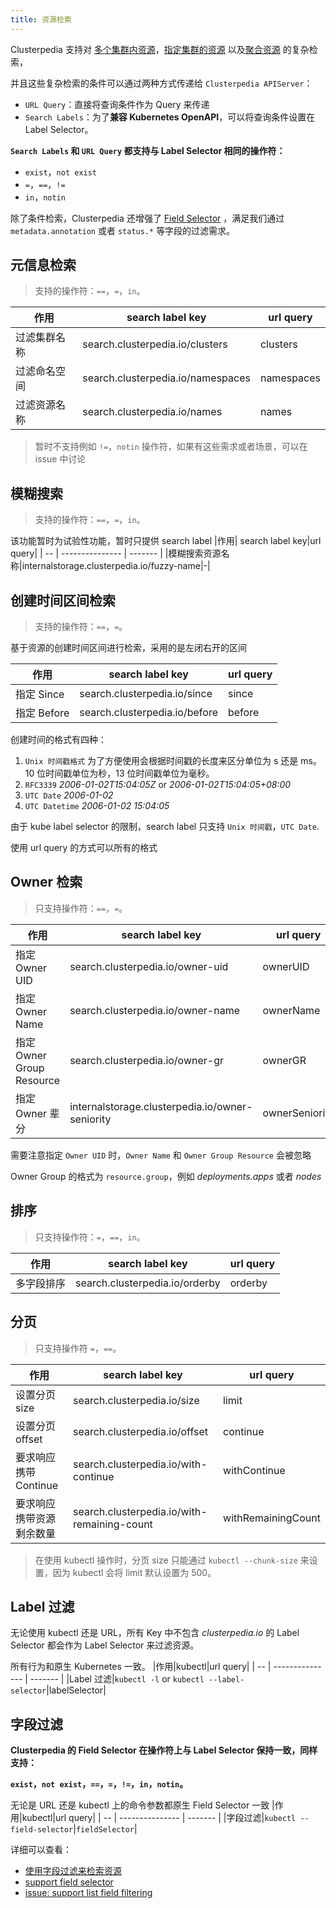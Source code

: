 ```yaml
---
title: 资源检索
---
```


Clusterpedia 支持对 [多个集群内资源](multi-cluster)，[指定集群的资源](specified-cluster) 以及[聚合资源](collection-resource) 的复杂检索，

并且这些复杂检索的条件可以通过两种方式传递给 `Clusterpedia APIServer`：
* `URL Query`：直接将查询条件作为 Query 来传递
* `Search Labels`：为了**兼容 Kubernetes OpenAPI**，可以将查询条件设置在 Label Selector。

**`Search Labels` 和 `URL Query` 都支持与 Label Selector 相同的操作符：**
* `exist`，`not exist`
* `=`，`==`，`!=`
* `in`，`notin`

除了条件检索，Clusterpedia 还增强了 [Field Selector](#字段过滤)
，满足我们通过 `metadata.annotation` 或者 `status.*` 等字段的过滤需求。
## 元信息检索
> 支持的操作符：`==`，`=`，`in`。

|作用| search label key|url query|
| -- | --------------- | ------- |
|过滤集群名称|search.clusterpedia.io/clusters|clusters|
|过滤命名空间|search.clusterpedia.io/namespaces|namespaces|
|过滤资源名称|search.clusterpedia.io/names|names|

> 暂时不支持例如 `!=`，`notin` 操作符，如果有这些需求或者场景，可以在 issue 中讨论

## 模糊搜索
> 支持的操作符：`==`，`=`，`in`。

该功能暂时为试验性功能，暂时只提供 search label
|作用| search label key|url query|
| -- | --------------- | ------- |
|模糊搜索资源名称|internalstorage.clusterpedia.io/fuzzy-name|-|

## 创建时间区间检索
> 支持的操作符：`==`，`=`。

基于资源的创建时间区间进行检索，采用的是左闭右开的区间

|作用| search label key|url query|
| -- | --------------- | ------- |
|指定 Since|search.clusterpedia.io/since|since|
|指定 Before|search.clusterpedia.io/before|before|

创建时间的格式有四种：
1. `Unix 时间戳格式` 为了方便使用会根据时间戳的长度来区分单位为 s 还是 ms。
10 位时间戳单位为秒，13 位时间戳单位为毫秒。
2. `RFC3339` *2006-01-02T15:04:05Z* or *2006-01-02T15:04:05+08:00*
3. `UTC Date` *2006-01-02*
4. `UTC Datetime` *2006-01-02 15:04:05*

由于 kube label selector 的限制，search label 只支持 `Unix 时间戳`，`UTC Date`.

使用 url query 的方式可以所有的格式

## Owner 检索
> 只支持操作符：`==`，`=`。

|作用| search label key|url query|
| -- | --------------- | ------- |
|指定 Owner UID|search.clusterpedia.io/owner-uid|ownerUID|
|指定 Owner Name|search.clusterpedia.io/owner-name|ownerName|
|指定 Owner Group Resource|search.clusterpedia.io/owner-gr|ownerGR|
|指定 Owner 辈分|internalstorage.clusterpedia.io/owner-seniority|ownerSeniority|

需要注意指定 `Owner UID` 时，`Owner Name` 和 `Owner Group Resource` 会被忽略

Owner Group 的格式为 `resource.group`，例如 *deployments.apps* 或者 *nodes*

## 排序
> 只支持操作符：`=`，`==`，`in`。

|作用| search label key|url query|
| -- | --------------- | ------- |
|多字段排序|search.clusterpedia.io/orderby|orderby|

## 分页
> 只支持操作符 `=`，`==`。

|作用| search label key|url query|
| -- | --------------- | ------- |
|设置分页 size|search.clusterpedia.io/size|limit|
|设置分页 offset|search.clusterpedia.io/offset|continue|
|要求响应携带 Continue|search.clusterpedia.io/with-continue|withContinue
|要求响应携带资源剩余数量|search.clusterpedia.io/with-remaining-count|withRemainingCount

> 在使用 kubectl 操作时，分页 size 只能通过 `kubectl --chunk-size` 来设置，因为 kubectl 会将 limit 默认设置为 500。

## Label 过滤
无论使用 kubectl 还是 URL，所有 Key 中不包含 *clusterpedia.io* 的 Label Selector 都会作为 Label Selector 来过滤资源。

所有行为和原生 Kubernetes 一致。
|作用|kubectl|url query|
| -- | --------------- | ------- |
|Label 过滤|`kubectl -l` or `kubectl --label-selector`|labelSelector|

## 字段过滤
**Clusterpedia 的 Field Selector 在操作符上与 Label Selector 保持一致，同样支持：** 

**`exist`，`not exist`，`==`，`=`，`!=`，`in`，`notin`。**

无论是 URL 还是 kubectl 上的命令参数都原生 Field Selector 一致
|作用|kubectl|url query|
| -- | --------------- | ------- |
|字段过滤|`kubectl --field-selector`|`fieldSelector`|

详细可以查看：
* [使用字段过滤来检索资源](./multi-cluster#字段过滤)
* [support field selector](https://github.com/clusterpedia-io/clusterpedia/pull/36) 
* [issue: support list field filtering](https://github.com/clusterpedia-io/clusterpedia/issues/48)
